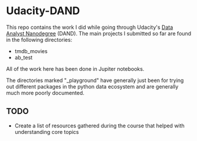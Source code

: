 # Udacity-DAND

This repo contains the work I did while going through Udacity's [Data Analyst Nanodegree](https://www.udacity.com/course/data-analyst-nanodegree--nd002) (DAND). The main projects I submitted so far are found in the following directories:

- tmdb_movies
- ab_test

All of the work here has been done in Jupiter notebooks.

The directories marked "\_playground" have generally just been for trying out different packages in the python data ecosystem and are generally much more poorly documented.

## TODO

- Create a list of resources gathered during the course that helped with understanding core topics
